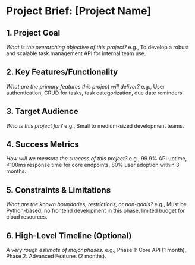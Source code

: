 # Project Brief: [Project Name]

## 1. Project Goal
*What is the overarching objective of this project?*
e.g., To develop a robust and scalable task management API for internal team use.

## 2. Key Features/Functionality
*What are the primary features this project will deliver?*
e.g., User authentication, CRUD for tasks, task categorization, due date reminders.

## 3. Target Audience
*Who is this project for?*
e.g., Small to medium-sized development teams.

## 4. Success Metrics
*How will we measure the success of this project?*
e.g., 99.9% API uptime, <100ms response time for core endpoints, 80% user adoption within 3 months.

## 5. Constraints & Limitations
*What are the known boundaries, restrictions, or non-goals?*
e.g., Must be Python-based, no frontend development in this phase, limited budget for cloud resources.

## 6. High-Level Timeline (Optional)
*A very rough estimate of major phases.*
e.g., Phase 1: Core API (1 month), Phase 2: Advanced Features (2 months).